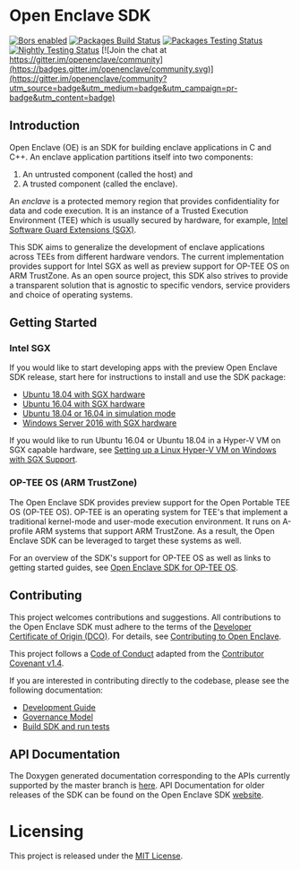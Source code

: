 Open Enclave SDK
================

[![Bors enabled](https://bors.tech/images/badge_small.svg)](https://app.bors.tech/repositories/21855)
[![Packages Build Status](https://oe-jenkins-dev.westeurope.cloudapp.azure.com/buildStatus/icon?job=OpenEnclave-nightly-packages&subject=packages%20build)](https://oe-jenkins-dev.westeurope.cloudapp.azure.com/job/OpenEnclave-nightly-packages/)
[![Packages Testing Status](https://oe-jenkins-dev.westeurope.cloudapp.azure.com/buildStatus/icon?job=OpenEnclave-nightly-packages-testing&subject=packages%20testing)](https://oe-jenkins-dev.westeurope.cloudapp.azure.com/job/OpenEnclave-nightly-packages-testing/)
[![Nightly Testing Status](https://oe-jenkins-dev.westeurope.cloudapp.azure.com/buildStatus/icon?job=OpenEnclave-nightly-testing&subject=nightly%20testing)](https://oe-jenkins-dev.westeurope.cloudapp.azure.com/job/OpenEnclave-nightly-testing/)
[![Join the chat at https://gitter.im/openenclave/community](https://badges.gitter.im/openenclave/community.svg)](https://gitter.im/openenclave/community?utm_source=badge&utm_medium=badge&utm_campaign=pr-badge&utm_content=badge)

Introduction
------------

Open Enclave (OE) is an SDK for building enclave applications in C and C++. An
enclave application partitions itself into two components:
1. An untrusted component (called the host) and
2. A trusted component (called the enclave).

An _enclave_ is a protected memory region that provides confidentiality for data
and code execution. It is an instance of a Trusted Execution Environment (TEE)
which is usually secured by hardware, for example,
[Intel Software Guard Extensions (SGX)](https://software.intel.com/en-us/sgx).

This SDK aims to generalize the development of enclave applications across TEEs
from different hardware vendors. The current implementation provides support for
Intel SGX as well as preview support for OP-TEE OS on ARM TrustZone. As an
open source project, this SDK also strives to provide a transparent solution
that is agnostic to specific vendors, service providers and choice of operating
systems.

Getting Started
---------------

### Intel SGX

If you would like to start developing apps with the preview Open Enclave SDK
release, start here for instructions to install and use the SDK package:

- [Ubuntu 18.04 with SGX hardware](docs/GettingStartedDocs/install_oe_sdk-Ubuntu_18.04.md)
- [Ubuntu 16.04 with SGX hardware](docs/GettingStartedDocs/install_oe_sdk-Ubuntu_16.04.md)
- [Ubuntu 18.04 or 16.04 in simulation mode](docs/GettingStartedDocs/install_oe_sdk-Simulation.md)
- [Windows Server 2016 with SGX hardware](docs/GettingStartedDocs/install_oe_sdk-Windows.md)

If you would like to run Ubuntu 16.04 or Ubuntu 18.04 in a Hyper-V VM on SGX
capable hardware, see
[Setting up a Linux Hyper-V VM on Windows with SGX Support](docs/GettingStartedDocs/HyperVLinuxVMSetup.md).

### OP-TEE OS (ARM TrustZone)

The Open Enclave SDK provides preview support for the Open Portable TEE OS
(OP-TEE OS). OP-TEE is an operating system for TEE's that implement a
traditional kernel-mode and user-mode execution environment. It runs on
A-profile ARM systems that support ARM TrustZone. As a result, the Open Enclave
SDK can be leveraged to target these systems as well.

For an overview of the SDK's support for OP-TEE OS as well as links to getting
started guides, see
[Open Enclave SDK for OP-TEE OS](docs/GettingStartedDocs/OP-TEE/Introduction.md).

Contributing
------------

This project welcomes contributions and suggestions. All contributions to the Open Enclave SDK
must adhere to the terms of the [Developer Certificate of Origin (DCO)](https://developercertificate.org/).
For details, see [Contributing to Open Enclave](docs/Contributing.md).

This project follows a [Code of Conduct](docs/CodeOfConduct.md) adapted from the
[Contributor Covenant v1.4](https://www.contributor-covenant.org).

If you are interested in contributing directly to the codebase, please see the following
documentation:
- [Development Guide](docs/DevelopmentGuide.md)
- [Governance Model](docs/Governance.md)
- [Build SDK and run tests](docs/GettingStartedDocs/Contributors/building_oe_sdk.md)

API Documentation
-----------------

The Doxygen generated documentation corresponding to the APIs currently supported by the master branch is [here](https://openenclave.github.io/openenclave/api/index.html).
API Documentation for older releases of the SDK can be found on the Open Enclave SDK [website](https://openenclave.io/sdk).

Licensing
=========

This project is released under the
[MIT License](https://github.com/openenclave/openenclave/blob/master/LICENSE).
